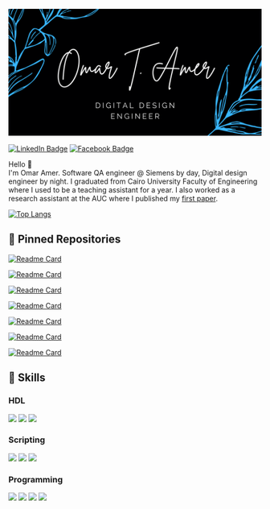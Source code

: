 [![Omar's GitHub Banner](./gfx/banner.png)](https://www.linkedin.com/in/omar-amer-59781b63/)

[![LinkedIn Badge](https://img.shields.io/badge/LinkedIn-Profile-informational?style=flat&logo=linkedin&logoColor=white&color=0D76A8)](https://www.linkedin.com/in/omar-amer-59781b63/)
[![Facebook Badge](https://img.shields.io/badge/Facebook-Profile-informational?style=flat&logo=facebook&logoColor=white&color=0D76A8)](https://www.facebook.com/omartarekamer/)

Hello 👋  
I'm Omar Amer. Software QA engineer @ Siemens by day, Digital design engineer by night. I graduated from Cairo University Faculty of Engineering where I used to be a teaching assistant for a year. I also worked as a research assistant at the AUC where I published my [first paper](https://ieeexplore.ieee.org/document/10815856).

[![Top Langs](https://github-readme-stats.vercel.app/api/top-langs/?username=OmarAmer01&langs_count=8&theme=dracula&hide=c%23&count_private=true&hide_progress=true)](https://github.com/anuraghazra/github-readme-stats)


## 📌 Pinned Repositories

[![Readme Card](https://github-readme-stats.vercel.app/api/pin/?username=OmarAmer01&repo=DCSK&theme=dracula)](https://github.com/OmarAmer01/DCSK)

[![Readme Card](https://github-readme-stats.vercel.app/api/pin/?username=OmarAmer01&repo=UVM_OC8051_ALU&theme=dracula)](https://github.com/OmarAmer01/UVM_OC8051_ALU)

[![Readme Card](https://github-readme-stats.vercel.app/api/pin/?username=OmarAmer01&repo=Schem2GDS_SAR_ADC&theme=dracula)](https://github.com/OmarAmer01/Schem2GDS_SAR_ADC)

[![Readme Card](https://github-readme-stats.vercel.app/api/pin/?username=OmarAmer01&repo=wildwest&theme=dracula)](https://github.com/OmarAmer01/wildwest)

[![Readme Card](https://github-readme-stats.vercel.app/api/pin/?username=OmarAmer01&repo=matching-network-designer&theme=dracula)](https://github.com/OmarAmer01/Matching-Network-Designer)

[![Readme Card](https://github-readme-stats.vercel.app/api/pin/?username=OmarAmer01&repo=Hany-s-revenge&theme=dracula)](https://github.com/OmarAmer01/Hany-s-Revenge)

[![Readme Card](https://github-readme-stats.vercel.app/api/pin/?username=mostafa-abdelbrr&repo=DBMS-Project-Laptop-Database&theme=dracula)](https://github.com/mostafa-abdelbrr/DBMS-Project-Laptop-Database)

## 🤹 Skills

### HDL
![](https://img.shields.io/badge/Hardware-SystemVerilog-informational?style=flat&logo=SystemVerilog&logoColor=white&color=blue)
![](https://img.shields.io/badge/Hardware-Verilog-informational?style=flat&logo=verilog&logoColor=white&color=blue)
![](https://img.shields.io/badge/Hardware-VHDL-informational?style=flat&logo=verilog&logoColor=white&color=blue)

### Scripting

![](https://img.shields.io/badge/Scripting-Python-informational?style=flat&logo=Python&logoColor=white&color=blue)
![](https://img.shields.io/badge/Scripting-MATLAB-informational?style=flat&logo=MATLAB&logoColor=white&color=blue)
![](https://img.shields.io/badge/Scripting-BASH-informational?style=flat&logo=bash&logoColor=white&color=blue)

### Programming

![](https://img.shields.io/badge/Programming-C-informational?style=flat&logo=c&logoColor=white&color=blue)
![](https://img.shields.io/badge/Programming-C++-informational?style=flat&logo=cplusplus&logoColor=white&color=blue)
![](https://img.shields.io/badge/Programming-C%23-informational?style=flat&logo=csharp&logoColor=white&color=blue)
![](https://img.shields.io/badge/Programming-X86_Assembly-informational?style=flat&logo=asm&logoColor=white&color=blue)

